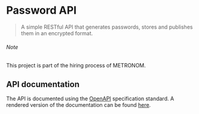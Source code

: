 # Password API

> A simple RESTful API that generates passwords, stores and publishes them in an encrypted format.

###### Note
This project is part of the hiring process of METRONOM.

## API documentation
The API is documented using the [OpenAPI](https://swagger.io/docs/specification/about/) specification standard. A rendered version of the documentation can be found [here](http://redocly.github.io/redoc/?url=https://raw.githubusercontent.com/mariuskiessling/password-api/master/specifications/openapi.yaml).
